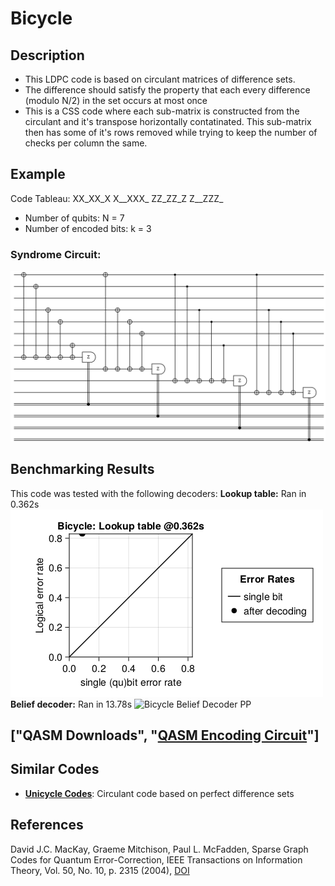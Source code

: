 # Bicycle

## Description
 - This LDPC code is based on circulant matrices of difference sets.
 - The difference should satisfy the property that each every difference (modulo N/2) in the set occurs at most once
 - This is a CSS code where each sub-matrix is constructed from the circulant and it's transpose horizontally contatinated. This sub-matrix then has some of it's rows removed while trying to keep the number of checks per column the same.

## Example
Code Tableau:
XX_XX_X
X__XXX_
ZZ_ZZ_Z
Z__ZZZ_
- Number of qubits: N = 7
- Number of encoded bits: k = 3
### Syndrome Circuit:
![Bicycle Syndrome Circuit](images\codeplots\Bicycle-codeplot.png)

## Benchmarking Results
This code was tested with the following decoders:
**Lookup table:** Ran in 0.362s
![Bicycle Truth Table PP](images\performanceplots\Bicycle-lookuptable.png)
**Belief decoder:** Ran in 13.78s
![Bicycle Belief Decoder PP](images\performanceplots\Bicycle-belief.png)

## 

## ["QASM Downloads", "[QASM Encoding Circuit](QASMDownloads\\Bicycle-encodingCircuit.qasm)"]

## Similar Codes 
- **[Unicycle Codes](https://arxiv.org/abs/quant-ph/0304161)**: Circulant code based on perfect difference sets

## References
David J.C. MacKay, Graeme Mitchison, Paul L. McFadden, Sparse Graph Codes for Quantum Error-Correction, IEEE Transactions on Information Theory, Vol. 50, No. 10, p. 2315 (2004), [DOI](https://doi.org/https://ieeexplore.ieee.org/document/1337106)